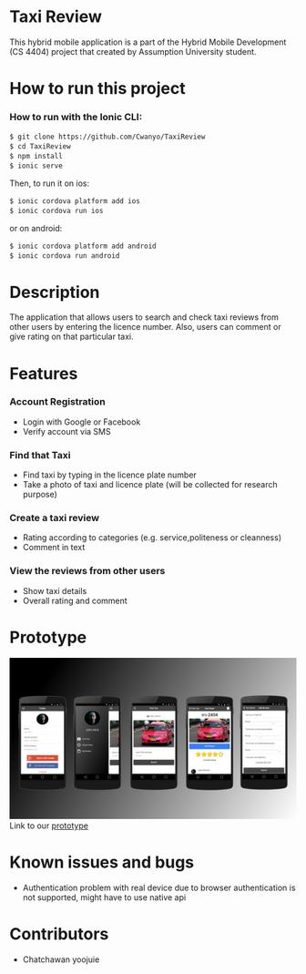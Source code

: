 # Taxi Review

This hybrid mobile application is a part of the Hybrid Mobile Development (CS 4404) project that created by Assumption University student.

# How to run this project

### How to run with the Ionic CLI:

```bash
$ git clone https://github.com/Cwanyo/TaxiReview
$ cd TaxiReview
$ npm install
$ ionic serve
```

Then, to run it on ios:

```bash
$ ionic cordova platform add ios
$ ionic cordova run ios
```

or on android:
```bash
$ ionic cordova platform add android
$ ionic cordova run android
```

# Description
The application that allows users to search and check taxi reviews from other users by entering the licence number. Also, users can comment or give rating on that particular taxi.

# Features

### Account Registration 
- Login with Google or Facebook
- Verify account via SMS 

### Find that Taxi
- Find taxi by typing in the licence plate number
- Take a photo of taxi and licence plate (will be collected for research purpose)

### Create a taxi review
- Rating according to categories (e.g. service,politeness or cleanness)
- Comment in text

### View the reviews from other users
- Show taxi details
- Overall rating and comment

# Prototype
![Prototype Taxi Review](doc/prototype.png)
Link to our [prototype](https://creator.ionic.io/share/dd7f0f339376)

# Known issues and bugs
- Authentication problem with real device due to browser authentication is not supported, might have to use native api

# Contributors
- Chatchawan yoojuie
